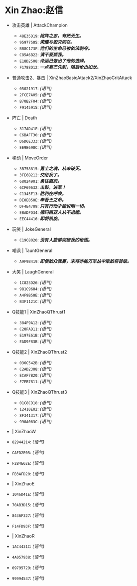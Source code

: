 # Xin Zhao:赵信

- 攻击英雄 | AttackChampion
  - `48E35D19`: ***陷阵之志，有死无生。***
  - `95977505`: ***荣耀与毁灭同在。***
  - `BB8C173F`: ***他们的生命已被依法剥夺。***
  - `C85A6B22`: ***请不要烦我。***
  - `E18D2508`: ***命运已做出了他的选择。***
  - `F1788D12`: ***一点寒芒先到，随后枪出如龙。***

- 普通攻击2、暴击 | XinZhaoBasicAttack2/XinZhaoCritAttack
  - `05021917`: *(语气)*
  - `2FCE7A05`: *(语气)*
  - `B70B2F04`: *(语气)*
  - `F9145915`: *(语气)*

- 阵亡 | Death
  - `317AD41F`: *(语气)*
  - `C6BAFF30`: *(语气)*
  - `D6D6E333`: *(语气)*
  - `EE9E690C`: *(语气)*

- 移动 | MoveOrder
  - `3B758815`: ***勇士之魂，从未破灭。***
  - `3FE6B212`: ***交给我了。***
  - `68024901`: ***勇往直前。***
  - `6CF69632`: ***击鼓，进军！***
  - `C1345F13`: ***胜利在呼唤。***
  - `DE0E050E`: ***奉吾王之命。***
  - `DF4E4709`: ***只有行动才能说明一切。***
  - `EBADFD34`: ***德玛西亚人从不退缩。***
  - `EEC44416`: ***即将凯旋。***

- 玩笑 | JokeGeneral
  - `C19C8020`: ***没有人能够突破我的枪围。***

- 嘲讽 | TauntGeneral
  - `A9F9B419`: ***即使敌众我寡，末将亦能万军丛中取敌将首级。***

- 大笑 | LaughGeneral
  - `1C823D26`: *(语气)*
  - `981C9604`: *(语气)*
  - `A4F9B50E`: *(语气)*
  - `B3F1121C`: *(语气)*

- Q技能1 | XinZhaoQThrust1
  - `384F9A12`: *(语气)*
  - `C20FAD11`: *(语气)*
  - `E197E61B`: *(语气)*
  - `EAD9F83B`: *(语气)*

- Q技能2 | XinZhaoQThrust2
  - `036C542B`: *(语气)*
  - `C2AD2308`: *(语气)*
  - `ECAF7B20`: *(语气)*
  - `F7EB7811`: *(语气)*

- Q技能3 | XinZhaoQThrust3
  - `01C8CD18`: *(语气)*
  - `12410E02`: *(语气)*
  - `8F341317`: *(语气)*
  - `990A063C`: *(语气)*

-  | XinZhaoW
  - `82944214`: *(语气)*
  - `CAED2E05`: *(语气)*
  - `F2B4E62E`: *(语气)*
  - `FB3AFD20`: *(语气)*

-  | XinZhaoE
  - `1046D41E`: *(语气)*
  - `70AB3D15`: *(语气)*
  - `8436F327`: *(语气)*
  - `F14FD93F`: *(语气)*

-  | XinZhaoR
  - `1AC4431C`: *(语气)*
  - `4A057938`: *(语气)*
  - `69795729`: *(语气)*
  - `99994537`: *(语气)*
